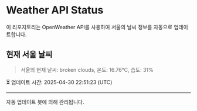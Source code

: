 
# Weather API Status

이 리포지토리는 OpenWeather API를 사용하여 서울의 날씨 정보를 자동으로 업데이트합니다.

## 현재 서울 날씨
> 서울의 현재 날씨: broken clouds, 온도: 16.76°C, 습도: 31%

⏳ 업데이트 시간: 2025-04-30 22:51:23 (UTC)

---
자동 업데이트 봇에 의해 관리됩니다.
